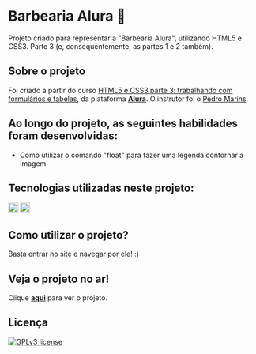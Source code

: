 <h1> Barbearia Alura 💈 </h1>

Projeto criado para representar a "Barbearia Alura", utilizando HTML5 e CSS3. Parte 3 (e, consequentemente, as partes 1 e 2 também).

## Sobre o projeto
Foi criado a partir do curso [HTML5 e CSS3 parte 3: trabalhando com formulários e tabelas](https://cursos.alura.com.br/course/html5-css3-formularios-tabelas), da plataforma **[Alura](https://www.alura.com.br/)**. O instrutor foi o [Pedro Marins](https://github.com/pedromarins).

## Ao longo do projeto, as seguintes habilidades foram desenvolvidas:
- Como utilizar o comando "float" para fazer uma legenda contornar a imagem

## Tecnologias utilizadas neste projeto:
<img height="20" src="https://img.shields.io/badge/-HTML5-orange"> <img height="20" src="https://img.shields.io/badge/-CSS3-blue">

## Como utilizar o projeto?
Basta entrar no site e navegar por ele! :)

## Veja o projeto no ar!
Clique **[aqui](https://m-ipt.github.io/barbearia_alura_parte_4/)** para ver o projeto.

## Licença
[![GPLv3 license](https://img.shields.io/badge/License-GPLv3-blue.svg)](http://perso.crans.org/besson/LICENSE.html)
